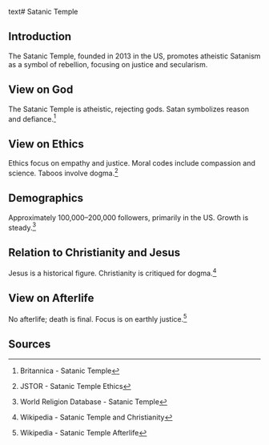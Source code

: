 text# Satanic Temple
## Introduction
The Satanic Temple, founded in 2013 in the US, promotes atheistic Satanism as a symbol of rebellion, focusing on justice and secularism.
## View on God
The Satanic Temple is atheistic, rejecting gods. Satan symbolizes reason and defiance.[^21]
## View on Ethics
Ethics focus on empathy and justice. Moral codes include compassion and science. Taboos involve dogma.[^22]
## Demographics
Approximately 100,000–200,000 followers, primarily in the US. Growth is steady.[^23]
## Relation to Christianity and Jesus
Jesus is a historical figure. Christianity is critiqued for dogma.[^24]
## View on Afterlife
No afterlife; death is final. Focus is on earthly justice.[^25]
## Sources
[^21]: Britannica - Satanic Temple[](https://www.britannica.com/topic/Satanic-Temple)
[^22]: JSTOR - Satanic Temple Ethics[](https://www.jstor.org/stable/3260857)
[^23]: World Religion Database - Satanic Temple[](https://www.worldreligiondatabase.org)
[^24]: Wikipedia - Satanic Temple and Christianity[](https://en.wikipedia.org/wiki/Satanic_Temple#Christianity)
[^25]: Wikipedia - Satanic Temple Afterlife[](https://en.wikipedia.org/wiki/Satanic_Temple#Afterlife)
